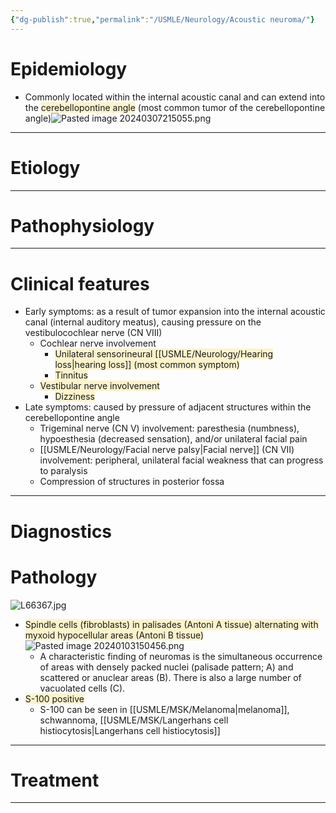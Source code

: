 ```yaml
---
{"dg-publish":true,"permalink":"/USMLE/Neurology/Acoustic neuroma/"}
---
```


# Epidemiology
- Commonly located within the internal acoustic canal and can extend into the <span style="background:rgba(240, 200, 0, 0.2)">cerebellopontine angle</span> (most common tumor of the cerebellopontine angle)![Pasted image 20240307215055.png](/img/user/appendix/Pasted%20image%2020240307215055.png)

---
# Etiology


---
# Pathophysiology


---
# Clinical features
- Early symptoms: as a result of tumor expansion into the internal acoustic canal (internal auditory meatus), causing pressure on the vestibulocochlear nerve (CN VIII)
	- Cochlear nerve involvement
		- <span style="background:rgba(240, 200, 0, 0.2)">Unilateral sensorineural [[USMLE/Neurology/Hearing loss\|hearing loss]] (most common symptom)</span>
		- <span style="background:rgba(240, 200, 0, 0.2)">Tinnitus</span>
	- <span style="background:rgba(240, 200, 0, 0.2)">Vestibular nerve involvement</span>
		- <span style="background:rgba(240, 200, 0, 0.2)">Dizziness</span>
- Late symptoms: caused by pressure of adjacent structures within the cerebellopontine angle
	- Trigeminal nerve (CN V) involvement: paresthesia (numbness), hypoesthesia (decreased sensation), and/or unilateral facial pain
	- [[USMLE/Neurology/Facial nerve palsy\|Facial nerve]] (CN VII) involvement: peripheral, unilateral facial weakness that can progress to paralysis 
	- Compression of structures in posterior fossa

---
# Diagnostics

# Pathology
![L66367.jpg](/img/user/appendix/L66367.jpg)
- <span style="background:rgba(240, 200, 0, 0.2)">Spindle cells (fibroblasts) in palisades (Antoni A tissue) alternating with myxoid hypocellular areas (Antoni B tissue)</span>![Pasted image 20240103150456.png](/img/user/appendix/Pasted%20image%2020240103150456.png)
	- A characteristic finding of neuromas is the simultaneous occurrence of areas with densely packed nuclei (palisade pattern; A) and scattered or anuclear areas (B). There is also a large number of vacuolated cells (C).
- <span style="background:rgba(240, 200, 0, 0.2)">S-100 positive</span>
	- S-100 can be seen in [[USMLE/MSK/Melanoma\|melanoma]], schwannoma, [[USMLE/MSK/Langerhans cell histiocytosis\|Langerhans cell histiocytosis]]

---
# Treatment


---
